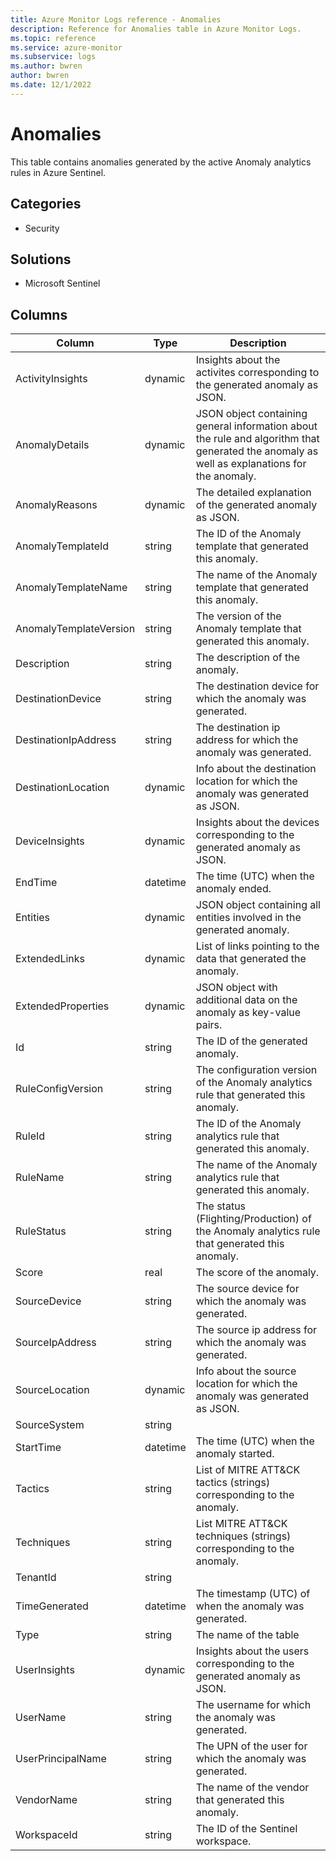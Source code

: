 ```yaml
---
title: Azure Monitor Logs reference - Anomalies
description: Reference for Anomalies table in Azure Monitor Logs.
ms.topic: reference
ms.service: azure-monitor
ms.subservice: logs
ms.author: bwren
author: bwren
ms.date: 12/1/2022
---
```


# Anomalies

 This table contains anomalies generated by the active Anomaly analytics rules in Azure Sentinel.

## Categories

- Security
## Solutions

- Microsoft Sentinel




## Columns

| Column | Type | Description |
| --- | --- | --- |
| ActivityInsights | dynamic | Insights about the activites corresponding to the generated anomaly as JSON. |
| AnomalyDetails | dynamic | JSON object containing general information about the rule and algorithm that generated the anomaly as well as explanations for the anomaly. |
| AnomalyReasons | dynamic | The detailed explanation of the generated anomaly as JSON. |
| AnomalyTemplateId | string | The ID of the Anomaly template that generated this anomaly. |
| AnomalyTemplateName | string | The name of the Anomaly template that generated this anomaly. |
| AnomalyTemplateVersion | string | The version of the Anomaly template that generated this anomaly. |
| Description | string | The description of the anomaly. |
| DestinationDevice | string | The destination device for which the anomaly was generated. |
| DestinationIpAddress | string | The destination ip address for which the anomaly was generated. |
| DestinationLocation | dynamic | Info about the destination location for which the anomaly was generated as JSON. |
| DeviceInsights | dynamic | Insights about the devices corresponding to the generated anomaly as JSON. |
| EndTime | datetime | The time (UTC) when the anomaly ended. |
| Entities | dynamic | JSON object containing all entities involved in the generated anomaly. |
| ExtendedLinks | dynamic | List of links pointing to the data that generated the anomaly. |
| ExtendedProperties | dynamic | JSON object with additional data on the anomaly as key-value pairs. |
| Id | string | The ID of the generated anomaly. |
| RuleConfigVersion | string | The configuration version of the Anomaly analytics rule that generated this anomaly. |
| RuleId | string | The ID of the Anomaly analytics rule that generated this anomaly. |
| RuleName | string | The name of the Anomaly analytics rule that generated this anomaly. |
| RuleStatus | string | The status (Flighting/Production) of the Anomaly analytics rule that generated this anomaly. |
| Score | real | The score of the anomaly. |
| SourceDevice | string | The source device for which the anomaly was generated. |
| SourceIpAddress | string | The source ip address for which the anomaly was generated. |
| SourceLocation | dynamic | Info about the source location for which the anomaly was generated as JSON. |
| SourceSystem | string |  |
| StartTime | datetime | The time (UTC) when the anomaly started. |
| Tactics | string | List of MITRE ATT&CK tactics (strings) corresponding to the anomaly. |
| Techniques | string | List MITRE ATT&CK techniques (strings) corresponding to the anomaly. |
| TenantId | string |  |
| TimeGenerated | datetime | The timestamp (UTC) of when the anomaly was generated. |
| Type | string | The name of the table |
| UserInsights | dynamic | Insights about the users corresponding to the generated anomaly as JSON. |
| UserName | string | The username for which the anomaly was generated. |
| UserPrincipalName | string | The UPN of the user for which the anomaly was generated. |
| VendorName | string | The name of the vendor that generated this anomaly. |
| WorkspaceId | string | The ID of the Sentinel workspace. |
